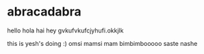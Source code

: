 # abracadabra

hello
hola
hai
hey
gvkufvkufcjyhufi.okkjlk


this is yesh's doing :)
omsi mamsi mam bimbimbooooo saste nashe